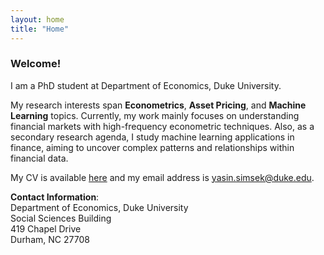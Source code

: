 ```yaml
---
layout: home
title: "Home"
---
```


### Welcome!
I am a PhD student at Department of Economics, Duke University. 

My research interests span **Econometrics**, **Asset Pricing**, and **Machine Learning** topics. Currently, my work mainly focuses on understanding financial markets with high-frequency econometric techniques. Also, as a secondary research agenda, I study machine learning applications in finance, aiming to uncover complex patterns and relationships within financial data.

My CV is available [here](assets/documents/yasin_simsek_resume.pdf) and my email address is [yasin.simsek@duke.edu](mailto:yasin.simsek@duke.edu).


**Contact Information**:  
Department of Economics, Duke University  
Social Sciences Building  
419 Chapel Drive  
Durham, NC 27708

